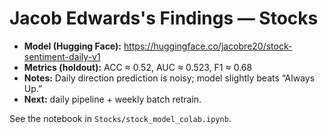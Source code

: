 # Jacob Edwards's Findings — Stocks

- **Model (Hugging Face):** https://huggingface.co/jacobre20/stock-sentiment-daily-v1  
- **Metrics (holdout):** ACC ≈ 0.52, AUC ≈ 0.523, F1 ≈ 0.68  
- **Notes:** Daily direction prediction is noisy; model slightly beats “Always Up.”  
- **Next:** daily pipeline + weekly batch retrain.

See the notebook in `Stocks/stock_model_colab.ipynb`.
